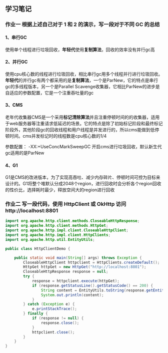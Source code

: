 **学习笔记**
-------------
### 作业一 根据上述自己对于 1 和 2 的演示，写一段对于不同 GC 的总结
#### 1、串行GC
使用单个线程进行垃圾回收，**年轻代**使用**复制算法**，回收的效率没有并行gc高

#### 2、并行GC
使用cpu核心数的线程进行垃圾回收，相比串行gc用多个线程并行进行垃圾回收。**年轻代**的并行gc有两个都采用的是**复制算法**，一个是ParNew，它的特点是串行gc的多线程版本，另一个是Parallel Scavenge收集器，它相比ParNew的进步是自适应的参数配置，它是一个注重吞吐量的gc

#### 3、CMS
老年代收集器CMS是一个采用**标记清除算法**并且注重停顿时间的的收集器，适用于web服务器等注重请求低延迟的场景。它的特点是除了初始标记阶段和最终标记阶段外，其他阶段gc的回收线程和用户线程是并发进行的，所以cms能做到低停顿时间。cms并发标记时的线程数是cpu核心数的1/4

参数配置：
-XX:+UseConcMarkSweepGC 开启cms进行垃圾回收，默认新生代gc适用的是ParNew



#### 4、G1
G1是CMS的改进版本，为了实现高吞吐、减少内存碎片、停顿时间可控为目标来设计的。G1将整个堆默认分成2048个region，进行回收时会分析各个region回收的性价比，选择耗时最少，释放空间大的region进行回收




### 作业二 写一段代码，使用 HttpClient 或 OkHttp 访问 http://localhost:8801
```java
import org.apache.http.client.methods.CloseableHttpResponse;
import org.apache.http.client.methods.HttpGet;
import org.apache.http.impl.client.CloseableHttpClient;
import org.apache.http.impl.client.HttpClients;
import org.apache.http.util.EntityUtils;

public class HttpClientDemo {

    public static void main(String[] args) throws Exception {
        CloseableHttpClient httpclient = HttpClients.createDefault();
        HttpGet httpGet = new HttpGet("http://localhost:8801");
        CloseableHttpResponse response = null;
        try {
            response = httpclient.execute(httpGet);
            if (response.getStatusLine().getStatusCode() == 200) {
                String content = EntityUtils.toString(response.getEntity(), "UTF-8");
                System.out.println(content);
            }
        } catch (Exception e) {
            e.printStackTrace();
        } finally {
            if (response != null) {
                response.close();
            }
            httpclient.close();
        }
    }
}
```





